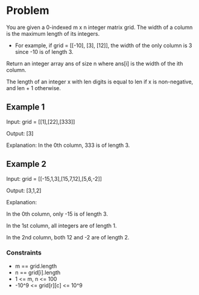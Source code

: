 # Problem

You are given a 0-indexed m x n integer matrix grid. The width of a column is the maximum length of its integers.

- For example, if grid = [[-10], [3], [12]], the width of the only column is 3 since -10 is of length 3.

Return an integer array ans of size n where ans[i] is the width of the ith column.

The length of an integer x with len digits is equal to len if x is non-negative, and len + 1 otherwise.

## Example 1

Input: grid = [[1],[22],[333]]

Output: [3]

Explanation: In the 0th column, 333 is of length 3.

## Example 2

Input: grid = [[-15,1,3],[15,7,12],[5,6,-2]]

Output: [3,1,2]

Explanation: 

In the 0th column, only -15 is of length 3.

In the 1st column, all integers are of length 1. 

In the 2nd column, both 12 and -2 are of length 2.
 
### Constraints

- m == grid.length
- n == grid[i].length
- 1 <= m, n <= 100
- -10^9 <= grid[r][c] <= 10^9
